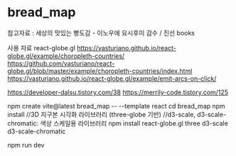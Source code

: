 # bread_map

참고자료 : 세상의 맛있는 빵도감 - 이노우에 요시후미 감수 / 진선 books

사용 자료
react-globe.gl
https://vasturiano.github.io/react-globe.gl/example/choropleth-countries/
https://github.com/vasturiano/react-globe.gl/blob/master/example/choropleth-countries/index.html
https://vasturiano.github.io/react-globe.gl/example/emit-arcs-on-click/


https://developer-dalsu.tistory.com/38
https://merrily-code.tistory.com/125

npm create vite@latest bread_map -- --template react
cd bread_map
npm install
//3D 지구본 시각화 라이브러리 (three-globe 기반)
//d3-scale, d3-scale-chromatic: 색상 스케일용 라이브러리
npm install react-globe.gl three d3-scale d3-scale-chromatic



npm run dev

